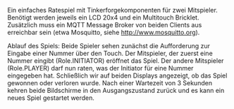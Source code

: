 Ein einfaches Ratespiel mit Tinkerforgekomponenten für zwei Mitspieler. Benötigt werden jeweils ein LCD 20x4 und ein Multitouch Bricklet. Zusätzlich muss ein MQTT Message Broker von beiden Clients aus erreichbar sein (etwa Mosquitto, siehe http://www.mosquitto.org).

Ablauf des Spiels:
Beide Spieler sehen zunächst die Aufforderung zur Eingabe einer Nummer über den Touch. Der Mitspieler, der zuerst eine Nummer eingibt (Role.INITIATOR) eröffnet das Spiel. Der andere Mitspieler (Role.PLAYER) darf nun raten, was der Initiator für eine Nummer eingegeben hat. Schließlich wir auf beiden Displays angezeigt, ob das Spiel gewonnen oder verloren wurde. Nach einer Wartezeit von 3 Sekunden kehren beide Bildschirme in den Ausgangszustand zurück und es kann ein neues Spiel gestartet werden.
